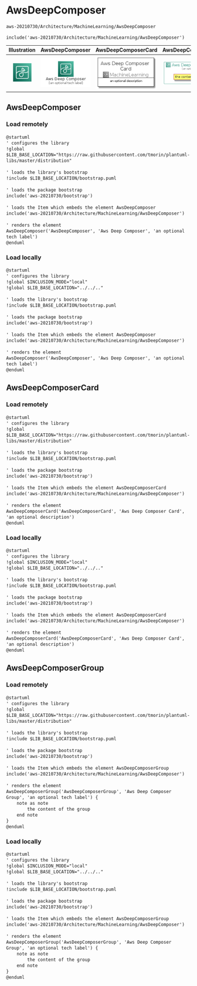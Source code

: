 # AwsDeepComposer


```text
aws-20210730/Architecture/MachineLearning/AwsDeepComposer
```

```text
include('aws-20210730/Architecture/MachineLearning/AwsDeepComposer')
```



| Illustration | AwsDeepComposer | AwsDeepComposerCard | AwsDeepComposerGroup |
| :---: | :---: | :---: | :---: |
| ![illustration for Illustration](../../../aws-20210730/Architecture/MachineLearning/AwsDeepComposer.png) | ![illustration for AwsDeepComposer](../../../aws-20210730/Architecture/MachineLearning/AwsDeepComposer.Local.png) | ![illustration for AwsDeepComposerCard](../../../aws-20210730/Architecture/MachineLearning/AwsDeepComposerCard.Local.png) | ![illustration for AwsDeepComposerGroup](../../../aws-20210730/Architecture/MachineLearning/AwsDeepComposerGroup.Local.png) |




## AwsDeepComposer

### Load remotely
```plantuml
@startuml
' configures the library
!global $LIB_BASE_LOCATION="https://raw.githubusercontent.com/tmorin/plantuml-libs/master/distribution"

' loads the library's bootstrap
!include $LIB_BASE_LOCATION/bootstrap.puml

' loads the package bootstrap
include('aws-20210730/bootstrap')

' loads the Item which embeds the element AwsDeepComposer
include('aws-20210730/Architecture/MachineLearning/AwsDeepComposer')

' renders the element
AwsDeepComposer('AwsDeepComposer', 'Aws Deep Composer', 'an optional tech label')
@enduml
```

### Load locally
```plantuml
@startuml
' configures the library
!global $INCLUSION_MODE="local"
!global $LIB_BASE_LOCATION="../../.."

' loads the library's bootstrap
!include $LIB_BASE_LOCATION/bootstrap.puml

' loads the package bootstrap
include('aws-20210730/bootstrap')

' loads the Item which embeds the element AwsDeepComposer
include('aws-20210730/Architecture/MachineLearning/AwsDeepComposer')

' renders the element
AwsDeepComposer('AwsDeepComposer', 'Aws Deep Composer', 'an optional tech label')
@enduml
```

## AwsDeepComposerCard

### Load remotely
```plantuml
@startuml
' configures the library
!global $LIB_BASE_LOCATION="https://raw.githubusercontent.com/tmorin/plantuml-libs/master/distribution"

' loads the library's bootstrap
!include $LIB_BASE_LOCATION/bootstrap.puml

' loads the package bootstrap
include('aws-20210730/bootstrap')

' loads the Item which embeds the element AwsDeepComposerCard
include('aws-20210730/Architecture/MachineLearning/AwsDeepComposer')

' renders the element
AwsDeepComposerCard('AwsDeepComposerCard', 'Aws Deep Composer Card', 'an optional description')
@enduml
```

### Load locally
```plantuml
@startuml
' configures the library
!global $INCLUSION_MODE="local"
!global $LIB_BASE_LOCATION="../../.."

' loads the library's bootstrap
!include $LIB_BASE_LOCATION/bootstrap.puml

' loads the package bootstrap
include('aws-20210730/bootstrap')

' loads the Item which embeds the element AwsDeepComposerCard
include('aws-20210730/Architecture/MachineLearning/AwsDeepComposer')

' renders the element
AwsDeepComposerCard('AwsDeepComposerCard', 'Aws Deep Composer Card', 'an optional description')
@enduml
```

## AwsDeepComposerGroup

### Load remotely
```plantuml
@startuml
' configures the library
!global $LIB_BASE_LOCATION="https://raw.githubusercontent.com/tmorin/plantuml-libs/master/distribution"

' loads the library's bootstrap
!include $LIB_BASE_LOCATION/bootstrap.puml

' loads the package bootstrap
include('aws-20210730/bootstrap')

' loads the Item which embeds the element AwsDeepComposerGroup
include('aws-20210730/Architecture/MachineLearning/AwsDeepComposer')

' renders the element
AwsDeepComposerGroup('AwsDeepComposerGroup', 'Aws Deep Composer Group', 'an optional tech label') {
    note as note
        the content of the group
    end note
}
@enduml
```

### Load locally
```plantuml
@startuml
' configures the library
!global $INCLUSION_MODE="local"
!global $LIB_BASE_LOCATION="../../.."

' loads the library's bootstrap
!include $LIB_BASE_LOCATION/bootstrap.puml

' loads the package bootstrap
include('aws-20210730/bootstrap')

' loads the Item which embeds the element AwsDeepComposerGroup
include('aws-20210730/Architecture/MachineLearning/AwsDeepComposer')

' renders the element
AwsDeepComposerGroup('AwsDeepComposerGroup', 'Aws Deep Composer Group', 'an optional tech label') {
    note as note
        the content of the group
    end note
}
@enduml
```

